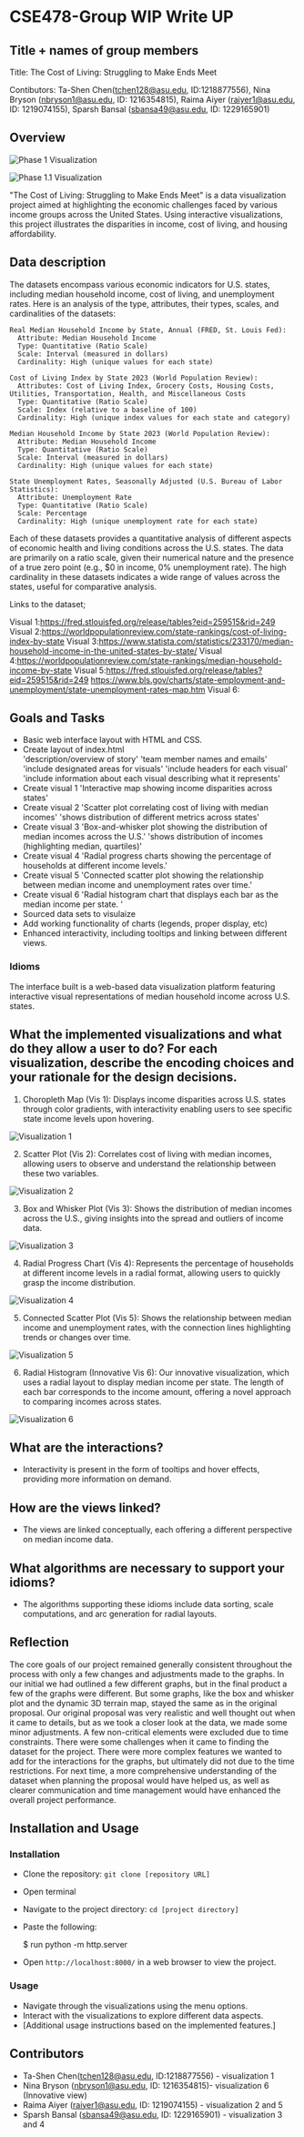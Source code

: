 # CSE478-Group WIP Write UP

## Title + names of group members

  Title: The Cost of Living: Struggling to Make Ends Meet

  Contibutors:
  Ta-Shen Chen(tchen128@asu.edu, ID:1218877556), Nina Bryson (nbryson1@asu.edu, ID: 1216354815), Raima Aiyer (raiyer1@asu.edu, ID: 1219074155), Sparsh Bansal (sbansa49@asu.edu, ID: 1229165901)

## Overview

![Phase 1 Visualization](https://github.com/XTC333/CSE478-Group/blob/main/imgs/phase%201%20viz.png?raw=true)

![Phase 1.1 Visualization](https://github.com/XTC333/CSE478-Group/blob/main/imgs/phase%201.1%20viz.png?raw=true)

  "The Cost of Living: Struggling to Make Ends Meet" is a data visualization project aimed at highlighting the economic challenges faced by various income groups across the United States. Using interactive visualizations, this project illustrates the disparities in income, cost of living, and housing affordability.

## Data description

The datasets encompass various economic indicators for U.S. states, including median household income, cost of living, and unemployment rates. Here is an analysis of the type, attributes, their types, scales, and cardinalities of the datasets:
						
	Real Median Household Income by State, Annual (FRED, St. Louis Fed)​​:
      Attribute: Median Household Income
      Type: Quantitative (Ratio Scale)
      Scale: Interval (measured in dollars)
      Cardinality: High (unique values for each state)

	Cost of Living Index by State 2023 (World Population Review)​​:
      Attributes: Cost of Living Index, Grocery Costs, Housing Costs, Utilities, Transportation, Health, and Miscellaneous Costs
      Type: Quantitative (Ratio Scale)
      Scale: Index (relative to a baseline of 100)
      Cardinality: High (unique index values for each state and category)

	Median Household Income by State 2023 (World Population Review)​​:
      Attribute: Median Household Income
      Type: Quantitative (Ratio Scale)
      Scale: Interval (measured in dollars)
      Cardinality: High (unique values for each state)

	State Unemployment Rates, Seasonally Adjusted (U.S. Bureau of Labor Statistics)​​:
      Attribute: Unemployment Rate
      Type: Quantitative (Ratio Scale)
      Scale: Percentage
      Cardinality: High (unique unemployment rate for each state)

Each of these datasets provides a quantitative analysis of different aspects of economic health and living conditions across the U.S. states. The data are primarily on a ratio scale, given their numerical nature and the presence of a true zero point (e.g., $0 in income, 0% unemployment rate). The high cardinality in these datasets indicates a wide range of values across the states, useful for comparative analysis.

Links to the dataset;

  Visual 1:https://fred.stlouisfed.org/release/tables?eid=259515&rid=249
  Visual 2:https://worldpopulationreview.com/state-rankings/cost-of-living-index-by-state
  Visual 3:https://www.statista.com/statistics/233170/median-household-income-in-the-united-states-by-state/
  Visual 4:https://worldpopulationreview.com/state-rankings/median-household-income-by-state
  Visual 5:https://fred.stlouisfed.org/release/tables?eid=259515&rid=249
           https://www.bls.gov/charts/state-employment-and-unemployment/state-unemployment-rates-map.htm
  Visual 6: 

## Goals and Tasks

- Basic web interface layout with HTML and CSS.
- Create layout of index.html  
 'description/overview of story'
 'team member names and emails'
 'include designated areas for visuals'
 'include headers for each visual'
 'include information about each visual describing what it represents'
- Create visual 1
 'Interactive map showing income disparities across states'
- Create visual 2 
  'Scatter plot correlating cost of living with median incomes'
  'shows distribution of different metrics across states'
- Create visual 3 
  'Box-and-whisker plot showing the distribution of median incomes across the U.S.'
  'shows distribution of incomes (highlighting median, quartiles)'
- Create visual 4
  'Radial progress charts showing the percentage of households at different income levels.'
- Create visual 5 
  'Connected scatter plot showing the relationship between median income and unemployment rates over time.'
- Create visual 6 
  'Radial histogram chart that displays each bar as the median income per state. '
- Sourced data sets to visulaize
- Add working functionality of charts (legends, proper display, etc)
- Enhanced interactivity, including tooltips and linking between different views.





### Idioms

The interface built is a web-based data visualization platform featuring interactive visual representations of median household income across U.S. states.


## What the implemented visualizations and what do they allow a user to do? For each visualization, describe the encoding choices and your rationale for the design decisions.

1. Choropleth Map (Vis 1): Displays income disparities across U.S. states through color gradients, with interactivity enabling users to see specific state income levels upon hovering.


![Visualization 1](https://github.com/XTC333/CSE478-Group/blob/main/imgs/vis1.png?raw=true)


2. Scatter Plot (Vis 2): Correlates cost of living with median incomes, allowing users to observe and understand the relationship between these two variables.

![Visualization 2](https://github.com/XTC333/CSE478-Group/blob/main/imgs/vis2.png?raw=true)

3. Box and Whisker Plot (Vis 3): Shows the distribution of median incomes across the U.S., giving insights into the spread and outliers of income data.

 ![Visualization 3](https://github.com/XTC333/CSE478-Group/blob/main/imgs/vis3.png?raw=true)
 
 4. Radial Progress Chart (Vis 4): Represents the percentage of households at different income levels in a radial format, allowing users to quickly grasp the income distribution.

![Visualization 4](https://github.com/XTC333/CSE478-Group/blob/main/imgs/vis4.png?raw=true)
 
 5. Connected Scatter Plot (Vis 5): Shows the relationship between median income and unemployment rates, with the connection lines highlighting trends or changes over time.

  ![Visualization 5](https://github.com/XTC333/CSE478-Group/blob/main/imgs/vis5.png?raw=true)
  
 6. Radial Histogram (Innovative Vis 6): Our innovative visualization, which uses a radial layout to display median income per state. The length of each bar corresponds to the income amount, offering a novel approach to comparing incomes across states.

![Visualization 6](https://github.com/XTC333/CSE478-Group/blob/main/imgs/vis6.png?raw=true)


## What are the interactions?

- Interactivity is present in the form of tooltips and hover effects, providing more information on demand.

## How are the views linked?

- The views are linked conceptually, each offering a different perspective on median income data.

## What algorithms are necessary to support your idioms?

- The algorithms supporting these idioms include data sorting, scale computations, and arc generation for radial layouts.




  
## Reflection

The core goals of our project remained generally consistent throughout the process with only a few changes and adjustments made to the graphs. In our initial we had outlined a few different graphs, but in the final product a few of the graphs were different. But some graphs, like the box and whisker plot and the dynamic 3D terrain map, stayed the same as in the original proposal. Our original proposal was very realistic and well thought out when it came to details, but as we took a closer look at the data, we made some minor adjustments. A few non-critical elements were excluded due to time constraints. There were some challenges when it came to finding the dataset for the project. There were more complex features we wanted to add for the interactions for the graphs, but ultimately did not due to the time restrictions. For next time, a more comprehensive understanding of the dataset when planning the proposal would have helped us, as well as clearer communication and time management would have enhanced the overall project performance.

## Installation and Usage

### Installation

- Clone the repository: `git clone [repository URL]`
- Open terminal 
- Navigate to the project directory: `cd [project directory]`
- Paste the following:

  $ run  python -m http.server

- Open `http://localhost:8000/` in a web browser to view the project.

### Usage

- Navigate through the visualizations using the menu options.
- Interact with the visualizations to explore different data aspects.
- [Additional usage instructions based on the implemented features.]

## Contributors

- Ta-Shen Chen(tchen128@asu.edu, ID:1218877556) - visualization 1 
- Nina Bryson (nbryson1@asu.edu, ID: 1216354815)- visualization 6 (Innovative view)
- Raima Aiyer (raiyer1@asu.edu, ID: 1219074155) - visualization 2 and 5 
- Sparsh Bansal (sbansa49@asu.edu, ID: 1229165901) - visualization 3 and 4
